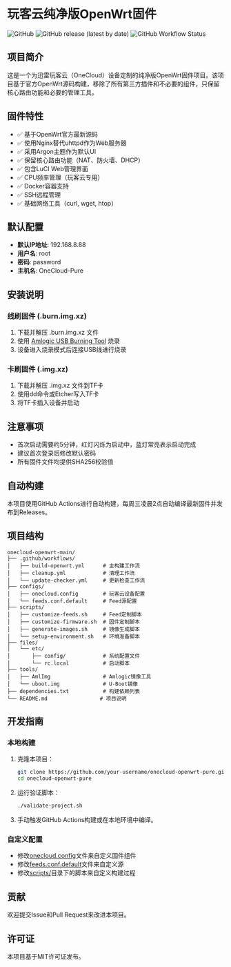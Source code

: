 # 玩客云纯净版OpenWrt固件

![GitHub](https://img.shields.io/github/license/your-username/onecloud-openwrt-pure)
![GitHub release (latest by date)](https://img.shields.io/github/v/release/your-username/onecloud-openwrt-pure)
![GitHub Workflow Status](https://img.shields.io/github/actions/workflow/status/your-username/onecloud-openwrt-pure/build-openwrt.yml)

## 项目简介

这是一个为迅雷玩客云（OneCloud）设备定制的纯净版OpenWrt固件项目。该项目基于官方OpenWrt源码构建，移除了所有第三方插件和不必要的组件，只保留核心路由功能和必要的管理工具。

## 固件特性

- ✅ 基于OpenWrt官方最新源码
- ✅ 使用Nginx替代uhttpd作为Web服务器
- ✅ 采用Argon主题作为默认UI
- ✅ 保留核心路由功能（NAT、防火墙、DHCP）
- ✅ 包含LuCI Web管理界面
- ✅ CPU频率管理（玩客云专用）
- ✅ Docker容器支持
- ✅ SSH远程管理
- ✅ 基础网络工具（curl, wget, htop）

## 默认配置

- **默认IP地址**: 192.168.8.88
- **用户名**: root
- **密码**: password
- **主机名**: OneCloud-Pure

## 安装说明

### 线刷固件 (.burn.img.xz)
1. 下载并解压 .burn.img.xz 文件
2. 使用 [Amlogic USB Burning Tool](https://androidmtk.com/download-amlogic-usb-burning-tool) 烧录
3. 设备进入烧录模式后连接USB线进行烧录

### 卡刷固件 (.img.xz)
1. 下载并解压 .img.xz 文件到TF卡
2. 使用dd命令或Etcher写入TF卡
3. 将TF卡插入设备并启动

## 注意事项

- 首次启动需要约5分钟，红灯闪烁为启动中，蓝灯常亮表示启动完成
- 建议首次登录后修改默认密码
- 所有固件文件均提供SHA256校验值

## 自动构建

本项目使用GitHub Actions进行自动构建，每周三凌晨2点自动编译最新固件并发布到Releases。

## 项目结构

```
onecloud-openwrt-main/
├── .github/workflows/
│   ├── build-openwrt.yml      # 主构建工作流
│   ├── cleanup.yml            # 清理工作流
│   └── update-checker.yml     # 更新检查工作流
├── configs/
│   ├── onecloud.config        # 玩客云设备配置
│   └── feeds.conf.default     # Feed源配置
├── scripts/
│   ├── customize-feeds.sh     # Feed定制脚本
│   ├── customize-firmware.sh  # 固件定制脚本
│   ├── generate-images.sh     # 镜像生成脚本
│   └── setup-environment.sh   # 环境准备脚本
├── files/
│   └── etc/
│       ├── config/            # 系统配置文件
│       └── rc.local           # 启动脚本
├── tools/
│   ├── AmlImg                 # Amlogic镜像工具
│   └── uboot.img              # U-Boot镜像
├── dependencies.txt           # 构建依赖列表
└── README.md                 # 项目说明
```

## 开发指南

### 本地构建

1. 克隆本项目：
   ```bash
   git clone https://github.com/your-username/onecloud-openwrt-pure.git
   cd onecloud-openwrt-pure
   ```

2. 运行验证脚本：
   ```bash
   ./validate-project.sh
   ```

3. 手动触发GitHub Actions构建或在本地环境中编译。

### 自定义配置

- 修改[onecloud.config](file:///g:/onecloud-openwrt-main/configs/onecloud.config)文件来自定义固件组件
- 修改[feeds.conf.default](file:///g:/onecloud-openwrt-main/configs/feeds.conf.default)文件来自定义源
- 修改[scripts/](file:///g:/onecloud-openwrt-main/scripts/)目录下的脚本来自定义构建过程

## 贡献

欢迎提交Issue和Pull Request来改进本项目。

## 许可证

本项目基于MIT许可证发布。